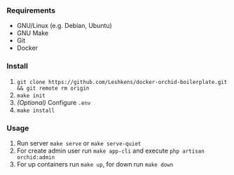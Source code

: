 ### Requirements
- GNU/Linux (e.g. Debian, Ubuntu)
- GNU Make
- Git
- Docker

### Install 

1. `git clone https://github.com/Leshkens/docker-orchid-boilerplate.git && git remote rm origin`
2. `make init`
3. _(Optional)_ Configure `.env`
4. `make install`

### Usage

1. Run server `make serve` or `make serve-quiet`
2. For create admin user run `make app-cli` and execute `php artisan orchid:admin`
3. For up containers run `make up`, for down run `make down`